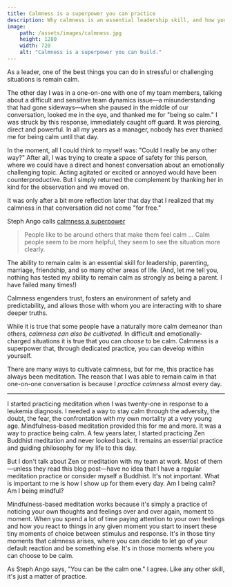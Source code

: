 ```yaml
---
title: Calmness is a superpower you can practice
description: Why calmness is an essential leadership skill, and how you can cultivate calmness in yourself.
image:
    path: /assets/images/calmness.jpg
    height: 1280
    width: 720
    alt: "Calmness is a superpower you can build."
---
```


As a leader, one of the best things you can do in stressful or challenging situations is remain calm.

The other day I was in a one-on-one with one of my team members, talking about a difficult and sensitive team dynamics issue—a misunderstanding that had gone sideways—when she paused in the middle of our conversation, looked me in the eye, and thanked me for "being so calm." I was struck by this response, immediately caught off guard. It was piercing, direct and powerful. In all my years as a manager, nobody has ever thanked me for being calm until that day.

In the moment, all I could think to myself was: "Could I really be any other way?" After all, I was trying to create a space of safety for this person, where we could have a direct and honest conversation about an emotionally challenging topic. Acting agitated or excited or annoyed would have been counterproductive. But I simply returned the complement by thanking her in kind for the observation and we moved on.

It was only after a bit more reflection later that day that I realized that my calmness in that conversation did not come "for free." 

Steph Ango calls [calmness a superpower](https://stephango.com/calmness)

>People like to be around others that make them feel calm ... Calm people seem to be more helpful, they seem to see the situation more clearly.

The ability to remain calm is an essential skill for leadership, parenting, marriage, friendship, and so many other areas of life. (And, let me tell you, nothing has tested my ability to remain calm as strongly as being a parent. I have failed many times!)

Calmness engenders trust, fosters an environment of safety and predictability, and allows those with whom you are interacting with to share deeper truths.

While it is true that some people have a naturally more calm demeanor than others, *calmness can also be cultivated.* In difficult and emotionally-charged situations it is true that you can *choose* to be calm. Calmness is a superpower that, through dedicated practice, you can develop within yourself. 

There are many ways to cultivate calmness, but for me, this practice has always been meditation. The reason that I was able to remain calm in that one-on-one conversation is because I *practice calmness* almost every day.

---

I started practicing meditation when I was twenty-one in response to a leukemia diagnosis. I needed a way to stay calm through the adversity, the doubt, the fear, the confrontation with my own mortality at a very young age. Mindfulness-based meditation provided this for me and more. It was a way to practice being calm. A few years later, I started practicing Zen Buddhist meditation and never looked back. It remains an essential practice and guiding philosophy for my life to this day.

But I don't talk about Zen or meditation with my team at work. Most of them—unless they read this blog post—have no idea that I have a regular meditation practice or consider myself a Buddhist. It's not important. What is important to me is how I show up for them every day. Am I being calm? Am I being mindful?

Mindfulness-based meditation works because it's simply a practice of noticing your own thoughts and feelings over and over again, moment to moment. When you spend a lot of time paying attention to your own feelings and how you react to things in any given moment you start to insert these tiny moments of choice between stimulus and response. It's in those tiny moments that calmness arises, where you can decide to let go of your default reaction and be something else. It's in those moments where you can choose to be calm.

As Steph Ango says, "You can be the calm one." I agree. Like any other skill, it's just a matter of practice.